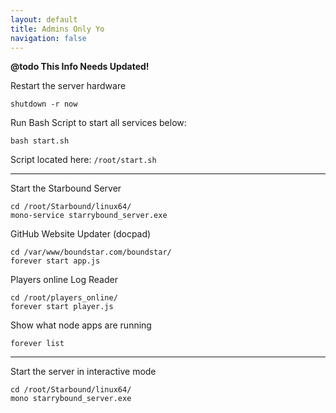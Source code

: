 ```yaml
---
layout: default
title: Admins Only Yo
navigation: false
---
```


**@todo This Info Needs Updated!**

Restart the server hardware

	shutdown -r now

Run Bash Script to start all services below:

	bash start.sh

Script located here: `/root/start.sh`

<hr /> 

Start the Starbound Server

	cd /root/Starbound/linux64/
	mono-service starrybound_server.exe

GitHub Website Updater (docpad)

	cd /var/www/boundstar.com/boundstar/
	forever start app.js

Players online Log Reader

	cd /root/players_online/
	forever start player.js


Show what node apps are running

	forever list
	
<hr />

Start the server in interactive mode

	cd /root/Starbound/linux64/
	mono starrybound_server.exe
